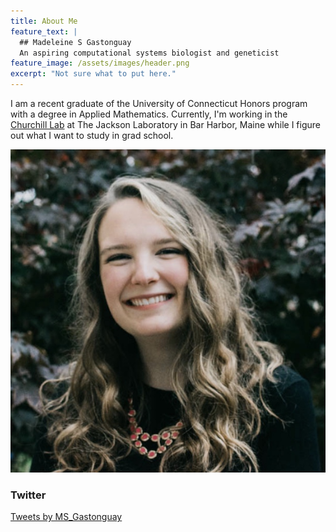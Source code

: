 ```yaml
---
title: About Me
feature_text: |
  ## Madeleine S Gastonguay
  An aspiring computational systems biologist and geneticist
feature_image: /assets/images/header.png
excerpt: "Not sure what to put here."
---
```


I am a recent graduate of the University of Connecticut Honors program with a degree in Applied Mathematics. Currently, I'm working in the [Churchill Lab](https://www.jax.org/research-and-faculty/research-labs/the-churchill-lab) at The Jackson Laboratory in Bar Harbor, Maine while I figure out what I want to study in grad school. 

![head shot](assets/logos/headshot.png)

### Twitter

<a class="twitter-timeline" href="https://twitter.com/MS_Gastonguay?ref_src=twsrc%5Etfw"
data-width="300"
  data-height="300"
  data-chrome="nofooter noborders">
Tweets by MS_Gastonguay
</a> 
<script async src="https://platform.twitter.com/widgets.js" charset="utf-8"></script>
